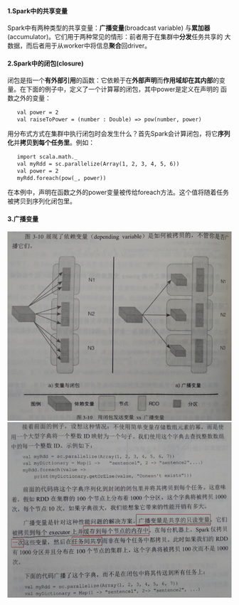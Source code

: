 #### 1.Spark中的共享变量
Spark中有两种类型的共享变量：**广播变量**(broadcast variable) 与**累加器**(accumulator)。它们用于两种常见的情形：前者用于在集群中**分发**任务共享的
大数据，而后者用于从worker中将信息**聚合**回driver。

#### 2.Spark中的闭包(closure)
闭包是指一个**有外部引用**的函数：它依赖于在**外部声明**而**作用域却在其内部**的变量。在下面的例子中，定义了一个计算幂的闭包，其中power是定义在声明的
函数之外的变量：
```
   val power = 2
   val raiseToPower = (number : Double) => pow(number, power)
```
用分布式方式在集群中执行闭包时会发生什么？首先Spark会计算闭包，将它**序列化**并**拷贝到每个任务里**。例如：
```
   import scala.math._
   val myRdd = sc.parallelize(Array(1, 2, 3, 4, 5, 6))
   val power = 2
   myRdd.foreach(pow(_, power))
```
在本例中，声明在函数之外的power变量被传给foreach方法。这个值将随着任务被拷贝到序列化闭包里。

#### 3.广播变量
![图1](https://github.com/Terence-Yan/note_pictures/blob/master/spark_pictures/broadVariable.png "")
![图2](https://github.com/Terence-Yan/note_pictures/blob/master/spark_pictures/broadVariable2.png "")









